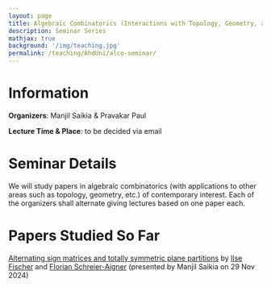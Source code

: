```yaml
---
layout: page
title: Algebraic Combinatorics (Interactions with Topology, Geometry, and other topics)
description: Seminar Series
mathjax: true
background: '/img/teaching.jpg'
permalink: /teaching/AhdUni/alco-seminar/
---
```


# Information

**Organizers**: Manjil Saikia & Pravakar Paul

**Lecture Time & Place**: to be decided via email

# Seminar Details

We will study papers in algebraic combinatorics (with applications to other areas such as topology, geometry, etc.) of contemporary interest. Each of the organizers shall alternate giving lectures based on one paper each.

# Papers Studied So Far

[Alternating sign matrices and totally symmetric plane partitions](https://alco.centre-mersenne.org/item/10.5802/alco.374.pdf) by [Ilse Fischer](https://www.mat.univie.ac.at/~ifischer/) and [Florian Schreier-Aigner](https://homepage.univie.ac.at/florian.schreier-aigner/) (presented by Manjil Saikia on 29 Nov 2024)
